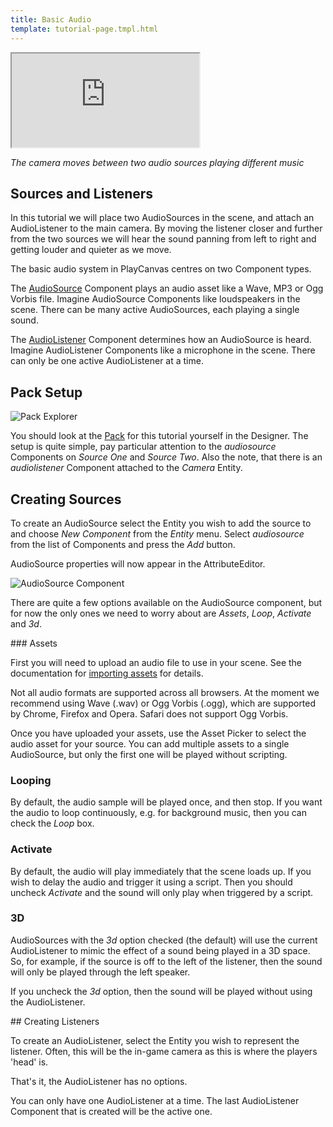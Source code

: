 ```yaml
---
title: Basic Audio
template: tutorial-page.tmpl.html
---
```


<iframe src="http://apps.playcanvas.com/playcanvas/tutorials/basic_audio?overlay=false" ></iframe>

*The camera moves between two audio sources playing different music*

## Sources and Listeners

In this tutorial we will place two AudioSources in the scene, and attach an AudioListener to the main camera. By moving the listener closer and further from the two sources we will hear the sound panning from left to right and getting louder and quieter as we move.

The basic audio system in PlayCanvas centres on two Component types.

The [AudioSource][1] Component plays an audio asset like a Wave, MP3 or Ogg Vorbis file. Imagine AudioSource Components like loudspeakers in the scene. There can be many active AudioSources, each playing a single sound.

The [AudioListener][2] Component determines how an AudioSource is heard. Imagine AudioListener Components like a microphone in the scene. There can only be one active AudioListener at a time.

## Pack Setup

![Pack Explorer][5]

You should look at the [Pack][3] for this tutorial yourself in the Designer. The setup is quite simple, pay particular attention to the *audiosource* Components on *Source One* and *Source Two*. Also the note, that there is an *audiolistener* Component attached to the *Camera* Entity.

## Creating Sources

To create an AudioSource select the Entity you wish to add the source to and choose *New Component* from the *Entity* menu. Select *audiosource* from the list of Components and press the *Add* button.

AudioSource properties will now appear in the AttributeEditor.

![AudioSource Component][6]

There are quite a few options available on the AudioSource component, but for now the only ones we need to worry about are *Assets*, *Loop*, *Activate* and *3d*.

### Assets

First you will need to upload an audio file to use in your scene. See the documentation for [importing assets][4] for details.

<div class="pc-notice-message pc-small">
    Not all audio formats are supported across all browsers. At the moment we recommend using Wave (.wav) or Ogg Vorbis (.ogg), which are supported by Chrome, Firefox and Opera. Safari does not support Ogg Vorbis.
</div>

Once you have uploaded your assets, use the Asset Picker to select the audio asset for your source. You can add multiple assets to a single AudioSource, but only the first one will be played without scripting.

### Looping

By default, the audio sample will be played once, and then stop. If you want the audio to loop continuously, e.g. for background music, then you can check the *Loop* box.

### Activate

By default, the audio will play immediately that the scene loads up. If you wish to delay the audio and trigger it using a script. Then you should uncheck *Activate* and the sound will only play when triggered by a script.

### 3D

AudioSources with the *3d* option checked (the default) will use the current AudioListener to mimic the effect of a sound being played in a 3D space. So, for example, if the source is off to the left of the listener, then the sound will only be played through the left speaker.

If you uncheck the *3d* option, then the sound will be played without using the AudioListener.

## Creating Listeners

To create an AudioListener, select the Entity you wish to represent the listener. Often, this will be the in-game camera as this is where the players 'head' is.

That's it, the AudioListener has no options.

<div class="pc-notice-message pc-small">
    You can only have one AudioListener at a time. The last AudioListener Component that is created will be the active one.
</div>

[1]: /engine/api/stable/symbols/pc.AudioSourceComponent.html
[2]: /engine/api/stable/symbols/pc.AudioListenerComponent.html
[3]: http://playcanvas.com/designer/186/scene/329663
[4]: /user-manual/assets/importing
[5]: /images/tutorials/basic_audio_pack.png
[6]: /images/tutorials/audiosource_component.png
